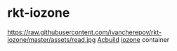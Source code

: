 # rkt-iozone
https://raw.githubusercontent.com/ivancherepov/rkt-iozone/master/assets/read.jpg
[Acbuild](https://github.com/appc/acbuild) [iozone](http://www.iozone.org) container





